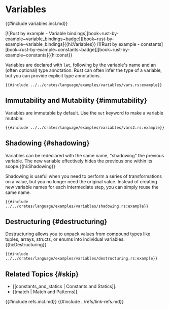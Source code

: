 # Variables

{{#include variables.incl.md}}

[![Rust by example - Variable bindings][book~rust-by-example~variable_bindings~badge]][book~rust-by-example~variable_bindings]{{hi:Variables}} [![Rust by example - constants][book~rust-by-example~constants~badge]][book~rust-by-example~constants]{{hi:const}}

Variables are declared with `let`, following by the variable's name and an (often optional) type annotation. Rust can often infer the type of a variable, but you can provide explicit type annotations.

```rust,editable
{{#include ../../crates/language/examples/variables/vars.rs:example}}
```

## Immutability and Mutability {#immutability}

Variables are immutable by default. Use the `mut` keyword to make a variable mutable:

```rust,editable
{{#include ../../crates/language/examples/variables/vars2.rs:example}}
```

## Shadowing {#shadowing}

Variables can be redeclared with the same name, "shadowing" the previous variable. The new variable effectively hides the previous one within its scope.{{hi:Shadowing}}

Shadowing is useful when you need to perform a series of transformations on a value, but you no longer need the original value. Instead of creating new variable names for each intermediate step, you can simply reuse the same name.

```rust,editable
{{#include ../../crates/language/examples/variables/shadowing.rs:example}}
```

## Destructuring {#destructuring}

Destructuring allows you to unpack values from compound types like tuples, arrays, structs, or enums into individual variables.{{hi:Destructuring}}

```rust,editable
{{#include ../../crates/language/examples/variables/destructuring.rs:example}}
```

## Related Topics {#skip}

- [[constants_and_statics | Constants and Statics]].
- [[match | Match and Patterns]].

{{#include refs.incl.md}}
{{#include ../refs/link-refs.md}}

<div class="hidden">
</div>

